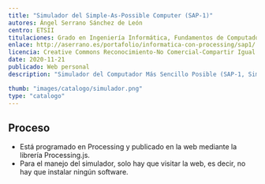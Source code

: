 ```yaml
---
title: "Simulador del Simple-As-Possible Computer (SAP-1)"
autores: Ángel Serrano Sánchez de León
centro: ETSII
titulaciones: Grado en Ingeniería Informática, Fundamentos de Computadores, actividades de divulgación de la Semana de la Ciencia
enlace: http://aserrano.es/portafolio/informatica-con-processing/sap1/
licencia: Creative Commons Reconocimiento-No Comercial-Compartir Igual
date: 2020-11-21
publicado: Web personal
description: "Simulador del Computador Más Sencillo Posible (SAP-1, Simple-As-Possible Computer), propuesto por Albert Paul Malvino y Jerald A. Brown en el libro «Digital Computer Electronics» (Editorial McGraw-Hill Education). Se trata de un computador de 8 bits programable a través de un sencillo (y limitado) lenguaje ensamblador. El simulador muestra el camino de datos y el proceso de ejecución de las instrucciones ciclo a ciclo. Este recurso puede ser utilizado como introducción a la arquitectura de computadores."

thumb: "images/catalogo/simulador.png"
type: "catalogo"
---
```


## Proceso

* Está programado en Processing y publicado en la web mediante la librería Processing.js.
* Para el manejo del simulador, solo hay que visitar la web, es decir, no hay que instalar ningún software.
